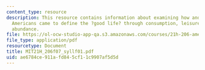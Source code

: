 ```yaml
---
content_type: resource
description: This resource contains information about examining how and why twentieth-century
  Americans came to define the ?good life? through consumption, leisure, and material
  abundance.
file: https://ol-ocw-studio-app-qa.s3.amazonaws.com/courses/21h-206-american-consumer-culture-fall-2007/ae6784ce911afd845cf11c9907af5d5d_MIT21H_206f07_syllf01.pdf
file_type: application/pdf
resourcetype: Document
title: MIT21H_206f07_syllf01.pdf
uid: ae6784ce-911a-fd84-5cf1-1c9907af5d5d
---
```

